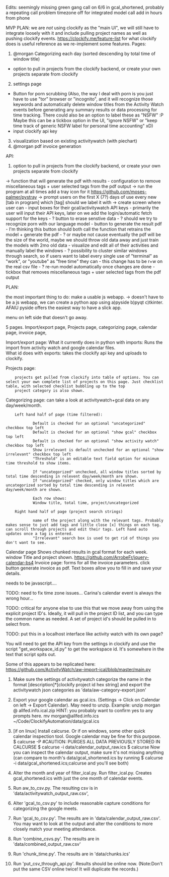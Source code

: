 Edits:
seemingly missing green gang call on 6/6 in gcal_shortened, probably a repeating call problem
timezone off for integrated model call
add in hours from phone


MVP PLAN: we are *not* using clockify as the "main UI", we will still have to integrate loosely with it and include pulling project names as well as pushing clockify events. https://clockify.me/feature-list for what clockify does is useful reference as we re-implement some features.
Pages:
1. @morgan Categorizing each day (sorted descending by total time of window title)
* option to pull in projects from the clockify backend, or create your own projects separate from clockify
2. settings page
* Button for porn scrubbing
(Also, the way I deal with porn is you just have to use "tor" browser or "incognito", and it will recognize those keywords and automatically delete window titles from the Activity Watch events before generating any summary results or data processing for time tracking. There could also be an option to label these as "NSFW" :P Maybe this can be a tickbox option in the UI, "ignore NSFW" or "keep time track of generic NSFW label for personal time accounting" xD)
* input clockify api key
3. visualization based on existing activitywatch (with piechart)
4. @morgan pdf invoice generation

API:
1. option to pull in projects from the clockify backend, or create your own projects separate from clockify

-> function that will generate the pdf with results
    - configuration to remove miscellaneous tags + user selected tags from the pdf output
-> run the program at all times add a tray icon for it
    https://github.com/moses-palmer/pystray
-> prompt users on the first X (7?) days of use every new [tab in program] which [tag] should we label it with
-> create screen where user can
    - input boxes for their gcal/activitywatch API keys
        - primarily the user will input their API keys, later on we add the login/automatic fetch support for the keys
    - ? button to erase senstive data
        - ? should we try to recognize porn with our language model
    - button to generate the result pdf
        - I'm thinking this button should both call the function that retrains the model + generate the pdf
        - ? or maybe not cause eventually the pdf will be the size of the world, maybe we should throw old data away and just train the models with 2mo old data
    - visualize and edit all of their activities and manually label the windows
        - ? possibility to cluster similar windows through search, so if users want to label every single use of "terminal" as "work", or "youtube" as "free time" they can
        - this change has to be r+w on the real csv file
        - ? re-run model automatically once changes are done
    - tickbox that removes miscellaneous tags + user selected tags from the pdf output


PLAN:

the most important thing to do: make a usable js webapp.
-> doesn't have to be a js webapp, we can create a python app using a)pyside b)pyqt c)tkinter. AFAIU pyside offers the easiest way to have a slick app.

menu on left side that doesn't go away.

5 pages. Import/export page, Projects page, categorizing page, calendar page, invoice page, 

Import/export page:
        What it currently does in python with imports: Runs the import from activity watch and google calendar files.  
        What id does with exports: takes the clockify api key and uploads to clockify.

Projects page:

        projects get pulled from clockify into table of options. You can select your own complete list of projects on this page. Just checklist table, with selected checklist bubbling up to the top
        project category is also shown.

Categorizing page:
        can take a look at activitywatch+gcal data on any day/week/month.

        Left hand half of page (time filtered):

                Default is checked for an optional "uncategorized" checkbox top left
                Default is checked for an optional "show gcal" checkbox top left
                Default is checked for an optional "show activity watch" checkbox top left
                Show irrelevant is default unchecked for an optional "show irrelevant" checkbox top left
                "Threshold" is an editable text field option for minimum time threshold to show items.

                If "uncategorized" unchecked, all window titles sorted by total time descending in relevent day/week/month are shown.
                If "uncategorized" checked, only window titles which are uncategorized sorted by total time descending in relevent day/week/month are shown.

                Each row shows:
                Window title, total time, project/uncategorized

        Right hand half of page (project search strings)

                name of the project along with the relevant tags. Probably makes sense to just add tags and little close [x] things on each tag. can scroll through projects and edit their tags. Left hand auto updates once a tag is entered.
                "Irrelevant" search box is used to get rid of things you don't want to see.

Calendar page
        Shows chunked results in gcal format for each week. window Title and project shown.
        https://github.com/ArrobeFr/jquery-calendar-bs4
Invoice page:
        forms for all the invoice parameters.
        click button generate invoice as pdf. Text boxes allow you to fill in and save your details.

needs to be javascript....


TODO: need to fix time zone issues... Carina's calendar event is always the wrong hour...

TODO: critical for anyone else to use this that we move away from using the explicit project ID's. Ideally, it will pull in the project ID list, and you can type the common name as needed. A set of project id's should be pulled in to select from.

TODO: put this in a localhost interface like activity watch with its own page?

You will need to get the API key from the settings in clockify and use the script "get_workspace_id.py" to get the workspace id. It's somewhere in the text that script spits out.

Some of this appears to be replicated here:
https://github.com/ActivityWatch/aw-import-ical/blob/master/main.py

1. Make sure the settings of activitywatch categorize the name in the format [description]\*[clockify project id hex string] and export the activitywatch json categories as 'data/aw-category-export.json'
2. Export your google calendar as gcal.ics. (Settings -> Click on Calendar on left -> Export Calendar). May need to unzip. Example: 
        unzip morgan @ allfed.info.ical.zip
        HINT: you probably want to confirm yes to any prompts here.
        mv morgan\@allfed.info.ics ~/Code/ClockifyAutomation/data/gcal.ics
3. [if on linux] Install calcurse. Or if on windows, some other quick calendar inspection tool. Google calendar may be fine for this purpose.
        $ calcurse -P #CAUTION: PURGES ALL DATA PREVIOUSLY STORED IN CALCURSE
        $ calcurse -i data/calendar_output_raw.ics 
        $ calcurse
        Now you can inspect the calendar output, make sure it's not missing anything (can compare to month's data/gcal_shortened.ics by running 
        $ calcurse -i data/gcal_shortened.ics;calcurse
        and you'll see both)



2. Alter the month and year of filter_ical.py. Run filter_ical.py. Creates gcal_shortened.ics with just the one month of calendar events.
3. Run aw_to_csv.py. The resulting csv is in 'data/activitywatch_output_raw.csv', 
5. Alter 'gcal_to_csv.py' to include reasonable capture conditions for categorizing the google meets.
6. Run 'gcal_to_csv.py'. The results are in 'data/calendar_output_raw.csv'. You may want to look at the output and alter the conditions to more closely match your meeting attendance.
7. Run 'combine_csvs.py'. The results are in 'data/combined_output_raw.csv'
8. Run 'chunk_time.py'. The results are in 'data/chunks.ics' 
9. Run 'put_csv_through_api.py'. Results should be online now. (Note:Don't put the same CSV online twice! It will duplicate the records.)  
